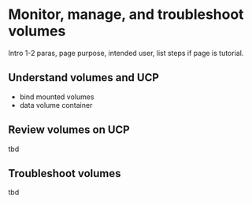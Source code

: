 <!--[metadata]>
+++
title = "Volumes"
description = "Monitor, manage, and troubleshoot volumes"
keywords = ["tbd, tbd"]
[menu.main]
parent="mn_manage_ucp"
+++
<![end-metadata]-->

# Monitor, manage, and troubleshoot volumes

Intro 1-2 paras, page purpose, intended user, list steps if page is tutorial.


## Understand volumes and UCP
* bind mounted volumes
* data volume container

## Review volumes on UCP

tbd

## Troubleshoot volumes

tbd
